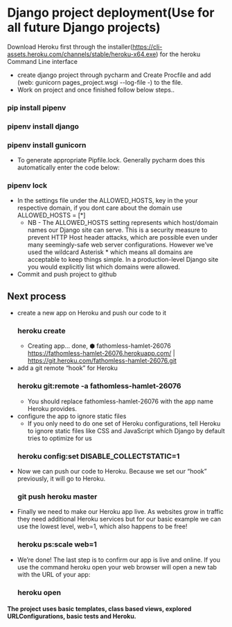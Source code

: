 # Django project deployment(Use for all future Django projects)
Download Heroku first through the installer(https://cli-assets.heroku.com/channels/stable/heroku-x64.exe) for the heroku Command Line interface
- create django project through pycharm and Create Procfile and add (web: gunicorn pages_project.wsgi --log-file -) to the file.
- Work on project and once finished follow below steps..
### pip install pipenv
### pipenv install django
### pipenv install gunicorn
- To generate appropriate Pipfile.lock. Generally pycharm does this automatically enter the code below:
### pipenv lock 
- In the settings file under the ALLOWED_HOSTS, key in the your respective domain, if you dont care about the domain use ALLOWED_HOSTS = [*]
  - NB - The ALLOWED_HOSTS setting represents which host/domain names our
Django site can serve. This is a security measure to prevent HTTP Host
header attacks, which are possible even under many seemingly-safe web
server configurations. However we’ve used the wildcard Asterisk * which
means all domains are acceptable to keep things simple. In a production-level
Django site you would explicitly list which domains were allowed.
-  Commit and push project to github
## Next process
- create a new app on Heroku and push our code to it
  ### heroku create
     - Creating app... done, ⬢ fathomless-hamlet-26076
https://fathomless-hamlet-26076.herokuapp.com/ |
https://git.heroku.com/fathomless-hamlet-26076.git
- add a git remote “hook” for Heroku
  ### heroku git:remote -a fathomless-hamlet-26076
     - You should replace fathomless-hamlet-26076 with the app name Heroku provides.
- configure the app to ignore static files
  - If you only need to do one set of Heroku configurations, tell Heroku to ignore static files like CSS and JavaScript which Django by default tries to optimize for us
  ### heroku config:set DISABLE_COLLECTSTATIC=1
- Now we can push our code to Heroku. Because we set our “hook” previously, it will go to Heroku.
  ### git push heroku master
- Finally we need to make our Heroku app live. As websites grow in traffic they need additional Heroku services but for our basic example we can use the lowest level, web=1, which also happens to be free!
  ### heroku ps:scale web=1
- We’re done! The last step is to confirm our app is live and online. If you use
the command heroku open your web browser will open a new tab with the
URL of your app:
  ### heroku open

#### The project uses basic templates, class based views, explored URLConfigurations, basic tests and Heroku.


